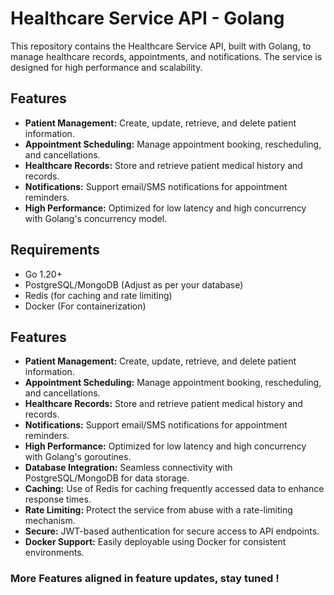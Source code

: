 # Healthcare Service API - Golang

This repository contains the Healthcare Service API, built with Golang, to manage healthcare records, appointments, and notifications. The service is designed for high performance and scalability.

## Features

- **Patient Management:** Create, update, retrieve, and delete patient information.
- **Appointment Scheduling:** Manage appointment booking, rescheduling, and cancellations.
- **Healthcare Records:** Store and retrieve patient medical history and records.
- **Notifications:** Support email/SMS notifications for appointment reminders.
- **High Performance:** Optimized for low latency and high concurrency with Golang's concurrency model.

## Requirements

- Go 1.20+
- PostgreSQL/MongoDB (Adjust as per your database)
- Redis (for caching and rate limiting)
- Docker (For containerization)

## Features

- **Patient Management:** Create, update, retrieve, and delete patient information.
- **Appointment Scheduling:** Manage appointment booking, rescheduling, and cancellations.
- **Healthcare Records:** Store and retrieve patient medical history and records.
- **Notifications:** Support email/SMS notifications for appointment reminders.
- **High Performance:** Optimized for low latency and high concurrency with Golang's goroutines.
- **Database Integration:** Seamless connectivity with PostgreSQL/MongoDB for data storage.
- **Caching:** Use of Redis for caching frequently accessed data to enhance response times.
- **Rate Limiting:** Protect the service from abuse with a rate-limiting mechanism.
- **Secure:** JWT-based authentication for secure access to API endpoints.
- **Docker Support:** Easily deployable using Docker for consistent environments.


### More Features aligned in feature updates, stay tuned !
